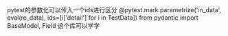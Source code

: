 pytest的参数化可以传入一个ids进行区分
@pytest.mark.parametrize('in_data', eval(re_data), ids=[i['detail'] for i in TestData])
from pydantic import BaseModel, Field   这个库可以学学
